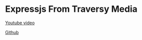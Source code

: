 # Expressjs From Traversy Media

[Youtube video](https://youtu.be/L72fhGm1tfE?si=OFH6HTROiIWJ59A6)

[Github](https://github.com/bradtraversy)

<!-- Basic Server Syntax -->

<!-- const express = require('express'); -->

<!-- init express -->

<!-- const app = express(); -->

<!-- Create your endpoints/route handlers -->

<!-- app.get('/', function(req, res) {
res.send('Hello World');
}); -->

<!-- Listen on a port -->

<!-- app.listen(5000); -->

<!-- =============================== -->
<!-- Basic Route Handling -->

<!-- app.get('/', function(req, res) { -->
<!-- Fetch from database -->
<!-- Load pages -->
<!-- Return JSON -->
<!-- Full access to request 4 responses -->
<!-- }) -->
